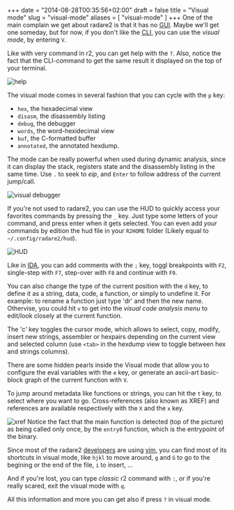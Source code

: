 +++
date = "2014-08-28T00:35:56+02:00"
draft = false
title = "Visual mode"
slug = "visual-mode"
aliases = [
	"visual-mode"
]
+++
One of the main complain we get about radare2 is that it has no [GUI]( https://en.wikipedia.org/wiki/Graphical_user_interface ). Maybe we'll get one someday,  but for now, if you don't like the [CLI]( https://en.wikipedia.org/wiki/Command-line_interface ), you can use the *visual mode*, by entering `V`.

Like with very command in r2, you can get help with the `?`. Also, notice the fact that the CLI-command to get the same result it displayed on the top of your terminal.

![help](/blog/images/help.png)

The visual mode comes in several fashion that you can cycle with the `p` key:

- `hex`, the hexadecimal view
- `disasm`, the disassembly listing
- `debug`, the debugger
- `words`, the word-hexidecimal view
- `buf`, the C-formatted buffer
- `annotated`, the annotated hexdump.

The mode can be really powerful when used during dynamic analysis, since it can display the stack, registers state and the disassembly listing in the same time. Use `.` to seek to _eip_, and `Enter` to follow address of the current jump/call.

![visual debugger](/blog/images/visual_dbg-1.png)

If you're not used to radare2, you can use the HUD to quickly access your favorites commands by pressing the `_` key. Just type some letters of your command, and press enter when it gets selected. You can even add *your* commands by edition the hud file in your `R2HOME` folder (Likely equal to `~/.config/radare2/hud`).

![HUD](/blog/images/hud.png)

Like in [IDA]( https://www.hex-rays.com/products/ida/index.shtml ), you can add comments with the `;` key, toggl breakpoints with `F2`, single-step with `F7`, step-over with `F8` and continue with `F9`.

You can also change the type of the current position with the `d` key, to define it as a string, data, code, a function, or simply to undefine it. For example: to rename a function just type 'dr' and then the new name. Othervise, you could hit `v` to get into the *visual code analysis menu* to edit/look closely at the current function.

The 'c' key toggles the cursor mode, which allows to select, copy, modify, insert new strings, assembler or hexpairs depending on the current view and selected column (use `<tab>` in the hexdump view to toggle between hex and strings columns).

There are some hidden pearls inside the Visual mode that allow you to configure the eval variables with the `e` key, or generate an ascii-art basic-block graph of the current function with `V`.

To jump around metadata like functions or strings, you can hit the `t` key, to select where you want to go. Cross-references (also known as XREF) and references are available respectively with the `X` and the `x` key.

![xref](/blog/images/xref.png)
Notice the fact that the main function is detected (top of the picture) as being called only once, by the `entry0` function, which is the entrypoint of the binary.

Since most of the radare2 [developers]( https://github.com/radare/radare2/pulse/monthly ) are using [vim]( http://www.vim.org/ ), you can find most of its shortcuts in visual mode, like `hjkl` to move around, `g` and `G` to go to the begining or the end of the file, `i` to insert, ...

And if you're lost, you can type *classic* r2 command with `:`, or if you're really scared, exit the visual mode with `q`.

All this information and more you can get also if press `?` in visual mode.